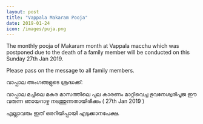 ```yaml
---
layout: post
title: "Vappala Makaram Pooja"
date: 2019-01-24
icon: /images/puja.png
---
```


The monthly pooja of Makaram month at Vappala macchu which was postponed due to the death of a family member will be conducted on this Sunday 27th Jan 2019.

Please pass on the message to all family members.

വാപ്പാല അംഗങ്ങളുടെ ശ്രദ്ധക്ക്:

വാപ്പാല മച്ചിലെ മകര മാസത്തിലെ പുല കാരണം മാറ്റിവെച്ച ഭുവനേശ്വരിപൂജ ഈ വരുന്ന ഞായറാഴ്ച നടത്തുന്നതായിരിക്കും ( 27th Jan 2019 )

എല്ലാവരും ഇത് ഒരറിയിപ്പായി എടുക്കാനപേക്ഷ.
